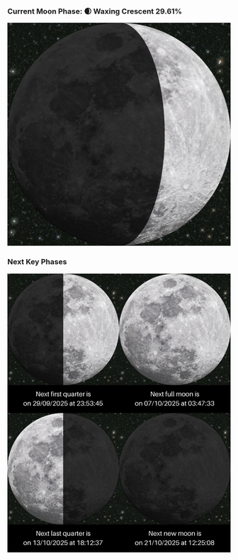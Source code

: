 ### Current Moon Phase: 🌒 Waxing Crescent 29.61%
![Moon Phase](moonphase.png)
### Next Key Phases
![Gallery](gallery.png)